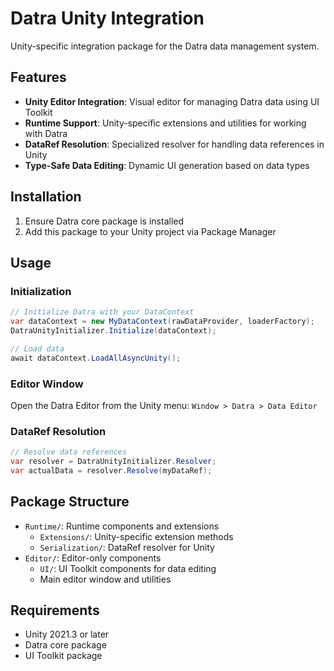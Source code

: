 # Datra Unity Integration

Unity-specific integration package for the Datra data management system.

## Features

- **Unity Editor Integration**: Visual editor for managing Datra data using UI Toolkit
- **Runtime Support**: Unity-specific extensions and utilities for working with Datra
- **DataRef Resolution**: Specialized resolver for handling data references in Unity
- **Type-Safe Data Editing**: Dynamic UI generation based on data types

## Installation

1. Ensure Datra core package is installed
2. Add this package to your Unity project via Package Manager

## Usage

### Initialization

```csharp
// Initialize Datra with your DataContext
var dataContext = new MyDataContext(rawDataProvider, loaderFactory);
DatraUnityInitializer.Initialize(dataContext);

// Load data
await dataContext.LoadAllAsyncUnity();
```

### Editor Window

Open the Datra Editor from the Unity menu: `Window > Datra > Data Editor`

### DataRef Resolution

```csharp
// Resolve data references
var resolver = DatraUnityInitializer.Resolver;
var actualData = resolver.Resolve(myDataRef);
```

## Package Structure

- `Runtime/`: Runtime components and extensions
  - `Extensions/`: Unity-specific extension methods
  - `Serialization/`: DataRef resolver for Unity
- `Editor/`: Editor-only components
  - `UI/`: UI Toolkit components for data editing
  - Main editor window and utilities

## Requirements

- Unity 2021.3 or later
- Datra core package
- UI Toolkit package